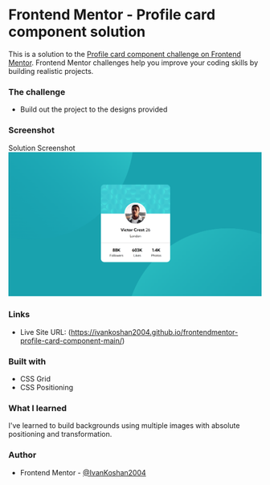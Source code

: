 # Frontend Mentor - Profile card component solution

This is a solution to the [Profile card component challenge on Frontend Mentor](https://www.frontendmentor.io/challenges/profile-card-component-cfArpWshJ). Frontend Mentor challenges help you improve your coding skills by building realistic projects. 


### The challenge

- Build out the project to the designs provided

### Screenshot
Solution Screenshot
![](https://github.com/IvanKoshan2004/frontendmentor-profile-card-component-main/blob/gh-pages/screenshots/solution_screenshot.png)

### Links

- Live Site URL: (https://ivankoshan2004.github.io/frontendmentor-profile-card-component-main/)

### Built with

- CSS Grid
- CSS Positioning

### What I learned

I've learned to build backgrounds using multiple images with absolute positioning and transformation.

### Author

- Frontend Mentor - [@IvanKoshan2004](https://www.frontendmentor.io/profile/IvanKoshan2004)
